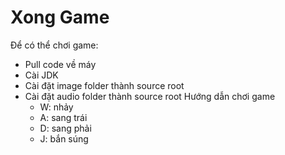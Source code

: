 # Xong Game
Để có thể chơi game:
- Pull code về máy
- Cài JDK
- Cài đặt image folder thành source root
- Cài đặt audio folder thành source root
 Hướng dẫn chơi game
  - W: nhảy
  - A: sang trái
  - D: sang phải
  - J: bắn súng
